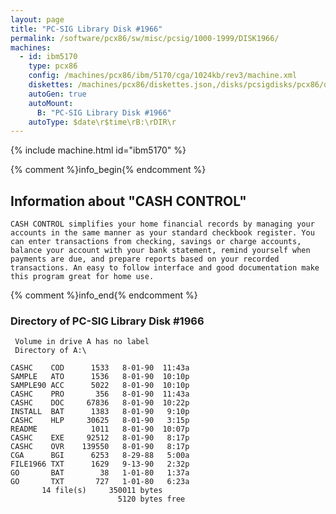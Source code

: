 ```yaml
---
layout: page
title: "PC-SIG Library Disk #1966"
permalink: /software/pcx86/sw/misc/pcsig/1000-1999/DISK1966/
machines:
  - id: ibm5170
    type: pcx86
    config: /machines/pcx86/ibm/5170/cga/1024kb/rev3/machine.xml
    diskettes: /machines/pcx86/diskettes.json,/disks/pcsigdisks/pcx86/diskettes.json
    autoGen: true
    autoMount:
      B: "PC-SIG Library Disk #1966"
    autoType: $date\r$time\rB:\rDIR\r
---
```


{% include machine.html id="ibm5170" %}

{% comment %}info_begin{% endcomment %}

## Information about "CASH CONTROL"

    CASH CONTROL simplifies your home financial records by managing your
    accounts in the same manner as your standard checkbook register. You
    can enter transactions from checking, savings or charge accounts,
    balance your account with your bank statement, remind yourself when
    payments are due, and prepare reports based on your recorded
    transactions. An easy to follow interface and good documentation make
    this program great for home use.
{% comment %}info_end{% endcomment %}


### Directory of PC-SIG Library Disk #1966

     Volume in drive A has no label
     Directory of A:\

    CASHC    COD      1533   8-01-90  11:43a
    SAMPLE   ATO      1536   8-01-90  10:10p
    SAMPLE90 ACC      5022   8-01-90  10:10p
    CASHC    PRO       356   8-01-90  11:43a
    CASHC    DOC     67836   8-01-90  10:22p
    INSTALL  BAT      1383   8-01-90   9:10p
    CASHC    HLP     30625   8-01-90   3:15p
    README            1011   8-01-90  10:07p
    CASHC    EXE     92512   8-01-90   8:17p
    CASHC    OVR    139550   8-01-90   8:17p
    CGA      BGI      6253   8-29-88   5:00a
    FILE1966 TXT      1629   9-13-90   2:32p
    GO       BAT        38   1-01-80   1:37a
    GO       TXT       727   1-01-80   6:23a
           14 file(s)     350011 bytes
                            5120 bytes free
